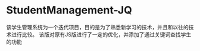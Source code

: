 # StudentManagement-JQ

 该学生管理系统为一个迭代项目，目的是为了熟悉新学习的技术，并且和以往的技术进行比较。 该版对原有JS版进行了一定的优化，并添加了通过关键词查找学生的功能

